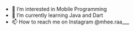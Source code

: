 - 👀 I’m interested in Mobile Programming
- 🌱 I’m currently learning Java and Dart
- 📫 How to reach me on Instagram @mhee.raa___

<!---
Pratama3193/Pratama3193 is a ✨ special ✨ repository because its `README.md` (this file) appears on your GitHub profile.
You can click the Preview link to take a look at your changes.
--->
